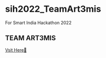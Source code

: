 ﻿# sih2022_TeamArt3mis
For Smart India Hackathon 2022
## TEAM ART3MIS
[Vsit Here🚀](https://shubhamashish33.github.io/sih2022_TeamArt3mis)
